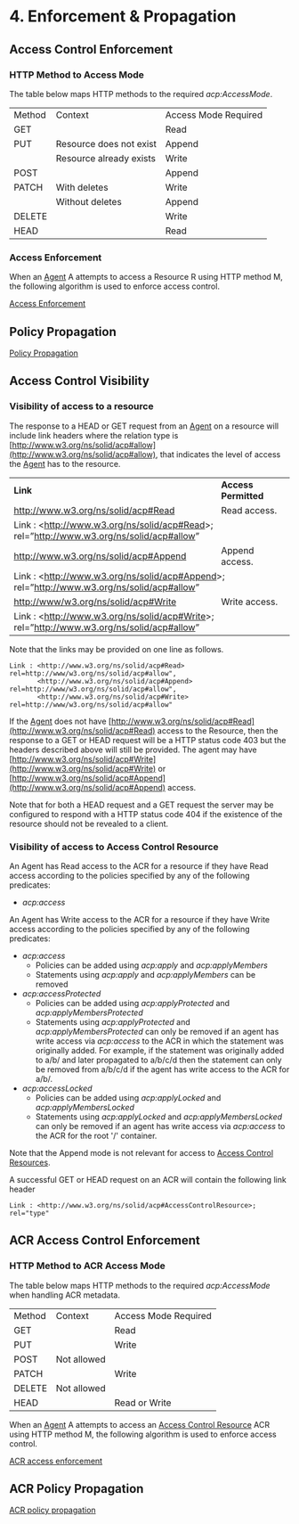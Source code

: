 # 4. Enforcement & Propagation

## Access Control Enforcement

### HTTP Method to Access Mode

The table below maps HTTP methods to the required _acp:AccessMode_.

<table>
  <tr>
   <td>Method
   </td>
   <td>Context
   </td>
   <td>Access Mode Required
   </td>
  </tr>
  <tr>
   <td>GET
   </td>
   <td>
   </td>
   <td>Read
   </td>
  </tr>
  <tr>
   <td>PUT
   </td>
   <td>Resource does not exist
   </td>
   <td>Append
   </td>
  </tr>
  <tr>
   <td>
   </td>
   <td>Resource already exists
   </td>
   <td>Write
   </td>
  </tr>
  <tr>
   <td>POST
   </td>
   <td>
   </td>
   <td>Append
   </td>
  </tr>
  <tr>
   <td>PATCH
   </td>
   <td>With deletes
   </td>
   <td>Write
   </td>
  </tr>
  <tr>
   <td>
   </td>
   <td>Without deletes
   </td>
   <td>Append
   </td>
  </tr>
  <tr>
   <td>DELETE
   </td>
   <td>
   </td>
   <td>Write
   </td>
  </tr>
  <tr>
   <td>HEAD
   </td>
   <td>
   </td>
   <td>Read
   </td>
  </tr>
</table>

### Access Enforcement

When an [Agent](definitions.md#agent) A attempts to access a Resource R using HTTP method M, the following algorithm is used to enforce access control.

[Access Enforcement](access-enforcement.md)

## Policy Propagation

[Policy Propagation](policy-propagation.md)

## Access Control Visibility

### Visibility of access to a resource

The response to a HEAD or GET  request from an [Agent](definitions.md#agent) on a resource will include link headers where the relation type is [http://www.w3.org/ns/solid/acp#allow](http://www.w3.org/ns/solid/acp#allow), that indicates the level of access the [Agent](definitions.md#agent) has to the resource. 


<table>
  <tr>
   <td><strong>Link</strong>
   </td>
   <td><strong>Access Permitted</strong>
   </td>
  </tr>
  <tr>
   <td><a href="http://www.w3.org/ns/solid/acp#Read">http://www.w3.org/ns/solid/acp#Read</a>
   </td>
   <td>Read access.
   </td>
  </tr>
  <tr>
   <td colspan="2" >Link : &lt;<a href="http://www.w3.org/ns/solid/acp#Read">http://www.w3.org/ns/solid/acp#Read</a>>; rel=”<a href="http://www.w3.org/ns/solid/acp#allow">http://www.w3.org/ns/solid/acp#allow</a>”
   </td>
  </tr>
  <tr>
   <td><a href="http://www.w3.org/ns/solid/acp#Append">http://www.w3.org/ns/solid/acp#Append</a>
   </td>
   <td>Append access. 
   </td>
  </tr>
  <tr>
   <td colspan="2" >Link : &lt;<a href="http://www.w3.org/ns/solid/acp#Append">http://www.w3.org/ns/solid/acp#Append</a>>; rel=”<a href="http://www.w3.org/ns/solid/acp#allow">http://www.w3.org/ns/solid/acp#allow</a>”
   </td>
  </tr>
  <tr>
   <td><a href="http://www/w3.org/ns/solid/acp#Write">http://www/w3.org/ns/solid/acp#Write</a>
   </td>
   <td>Write access.
   </td>
  </tr>
  <tr>
   <td colspan="2" >Link : &lt;<a href="http://www.w3.org/ns/solid/acp#Write">http://www.w3.org/ns/solid/acp#Write</a>>; rel=”<a href="http://www.w3.org/ns/solid/acp#allow">http://www.w3.org/ns/solid/acp#allow</a>”
   </td>
  </tr>
</table>

Note that the links may be provided on one line as follows.

```HTTP
Link : <http://www.w3.org/ns/solid/acp#Read> rel=http://www/w3.org/ns/solid/acp#allow",
       <http://www.w3.org/ns/solid/acp#Append> rel=http://www/w3.org/ns/solid/acp#allow",
       <http://www.w3.org/ns/solid/acp#Write> rel=http://www/w3.org/ns/solid/acp#allow"
```

If the [Agent](definitions.md#agent) does not have  [http://www.w3.org/ns/solid/acp#Read](http://www.w3.org/ns/solid/acp#Read) access to the Resource, then the response to a GET or HEAD request will be a HTTP status code 403 but the headers described above will still be provided. The agent may have [http://www.w3.org/ns/solid/acp#Write](http://www.w3.org/ns/solid/acp#Write) or [http://www.w3.org/ns/solid/acp#Append](http://www.w3.org/ns/solid/acp#Append) access.

Note that for both a HEAD request and a GET request the server may be configured to respond with a HTTP status code 404 if the existence of the resource should not be revealed to a client. 

### Visibility of access to Access Control Resource

An Agent has Read access to the ACR for a resource if they have Read access according to the policies specified by any of the following predicates:

*   _acp:access_

An Agent has Write access to the ACR for a resource if they have Write access according to the policies specified by any of the following predicates:

*   _acp:access_
    * Policies can be added using _acp:apply_ and _acp:applyMembers_
    * Statements using _acp:apply_ and _acp:applyMembers_ can be removed
*   _acp:accessProtected_
    * Policies can be added using _acp:applyProtected_ and _acp:applyMembersProtected_
    * Statements using _acp:applyProtected_ and _acp:applyMembersProtected_ can only be removed if an agent has write access via _acp:access_ to the ACR in which the statement was originally added. For example, if the statement was originally added to a/b/ and later propagated to a/b/c/d then the statement can only be removed from a/b/c/d if the agent has write access to the ACR for a/b/.
*   _acp:accessLocked_
    * Policies can be added using _acp:applyLocked_ and _acp:applyMembersLocked_
    * Statements using _acp:applyLocked_ and _acp:applyMembersLocked_ can only be removed if an agent has write access via _acp:access_ to the ACR for the root '/' container. 

Note that the Append mode is not relevant for access to [Access Control Resources](definitions.md#access-control-resource). 

A successful GET or HEAD request on an ACR will contain the following link header

```HTTP
Link : <http://www.w3.org/ns/solid/acp#AccessControlResource>; rel="type"
```

## ACR Access Control Enforcement


### HTTP Method to ACR Access Mode

The table below maps HTTP methods to the required _acp:AccessMode_ when handling ACR metadata.

<table>
  <tr>
   <td>Method
   </td>
   <td>Context
   </td>
   <td>Access Mode Required
   </td>
  </tr>
  <tr>
   <td>GET
   </td>
   <td>
   </td>
   <td>Read
   </td>
  </tr>
  <tr>
   <td>PUT
   </td>
   <td>
   </td>
   <td>Write
   </td>
  </tr>
  <tr>
   <td>POST
   </td>
   <td>Not allowed
   </td>
   <td>
   </td>
  </tr>
  <tr>
   <td>PATCH
   </td>
   <td>
   </td>
   <td>Write
   </td>
  </tr>
  <tr>
   <td>DELETE
   </td>
   <td>Not allowed
   </td>
   <td>
   </td>
  </tr>
  <tr>
   <td>HEAD
   </td>
   <td>
   </td>
   <td>Read or Write
   </td>
  </tr>
</table>

When an [Agent](definitions.md#agent) A attempts to access an [Access Control Resource](definitions.md#access-control-resource) ACR using HTTP method M, the following algorithm is used to enforce access control.

[ACR access enforcement](acr-access-enforcement.md)

## ACR Policy Propagation 

[ACR policy propagation](acr-policy-propagation.md)
